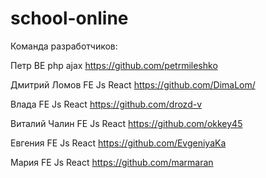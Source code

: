 # school-online

Команда разработчиков:


Петр		    	BE 	php ajax	https://github.com/petrmileshko

Дмитрий Ломов	FE	Js React	https://github.com/DimaLom/

Влада			    FE	Js React	https://github.com/drozd-v

Виталий Чалин	FE	Js React	https://github.com/okkey45

Евгения			  FE	Js React	https://github.com/EvgeniyaKa

Мария			    FE	Js React	https://github.com/marmaran
